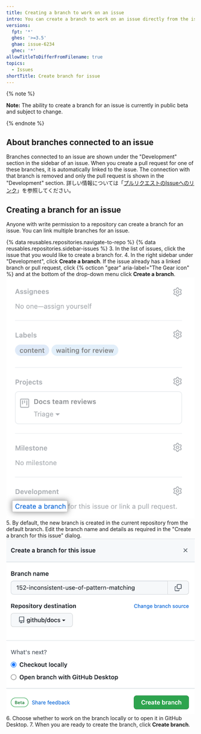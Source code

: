 ```yaml
---
title: Creating a branch to work on an issue
intro: You can create a branch to work on an issue directly from the issue page and get started right away.
versions:
  fpt: '*'
  ghes: '>=3.5'
  ghae: issue-6234
  ghec: '*'
allowTitleToDifferFromFilename: true
topics:
  - Issues
shortTitle: Create branch for issue
---
```


{% note %}

**Note:** The ability to create a branch for an issue is currently in public beta and subject to change.

{% endnote %}

## About branches connected to an issue
Branches connected to an issue are shown under the "Development" section in the sidebar of an issue. When you create a pull request for one of these branches, it is automatically linked to the issue. The connection with that branch is removed and only the pull request is shown in the "Development" section. 詳しい情報については「[プルリクエストのIssueへのリンク](/issues/tracking-your-work-with-issues/linking-a-pull-request-to-an-issue)」を参照してください。

## Creating a branch for an issue

Anyone with write permission to a repository can create a branch for an issue. You can link multiple branches for an issue.

{% data reusables.repositories.navigate-to-repo %}
{% data reusables.repositories.sidebar-issues %}
3. In the list of issues, click the issue that you would like to create a branch for.
4. In the right sidebar under "Development", click **Create a branch**. If the issue already has a linked branch or pull request, click {% octicon "gear" aria-label="The Gear icon" %} and at the bottom of the drop-down menu click **Create a branch**. ![Screenshot showing Create a branch option highlighted in sidebar](/assets/images/help/issues/create-a-branch.png)
5. By default, the new branch is created in the current repository from the default branch. Edit the branch name and details as required in the "Create a branch for this issue" dialog. ![Screenshot showing Create a branch dialog options](/assets/images/help/issues/create-a-branch-options.png)
6. Choose whether to work on the branch locally or to open it in GitHub Desktop.
7. When you are ready to create the branch, click **Create branch**.
